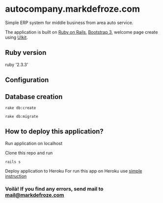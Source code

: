 # autocompany.markdefroze.com

Simple ERP system for middle business from area auto service.


The application is built on [Ruby on Rails](https://github.com/rails/rails), 
[Bootstrap 3](http://getbootstrap.com/),
welcome page create using [UIkit](https://github.com/uikit/uikit).

## Ruby version
ruby '2.3.3'

## Configuration

## Database creation
```
rake db:create

rake db:migrate
```

## How to deploy this application? 
Run application on localhost

Clone this repo and run
```
rails s
```
Deploy application to Heroku
For run this app on Heroku use [simple instruction](https://devcenter.heroku.com/articles/getting-started-with-rails5)
### Voilà! If you find any errors, send mail to mail@markdefroze.com
